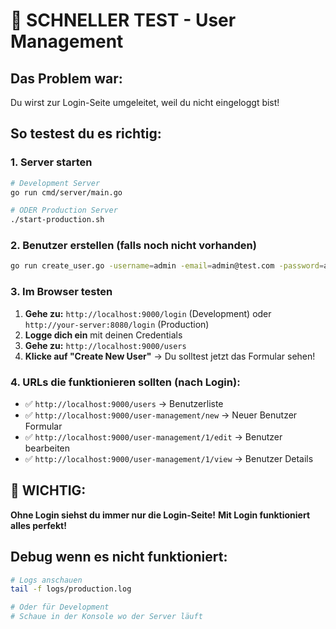 # 🚀 SCHNELLER TEST - User Management

## Das Problem war:
Du wirst zur Login-Seite umgeleitet, weil du nicht eingeloggt bist!

## So testest du es richtig:

### 1. Server starten
```bash
# Development Server
go run cmd/server/main.go

# ODER Production Server  
./start-production.sh
```

### 2. Benutzer erstellen (falls noch nicht vorhanden)
```bash
go run create_user.go -username=admin -email=admin@test.com -password=admin123
```

### 3. Im Browser testen
1. **Gehe zu:** `http://localhost:9000/login` (Development) oder `http://your-server:8080/login` (Production)
2. **Logge dich ein** mit deinen Credentials
3. **Gehe zu:** `http://localhost:9000/users`
4. **Klicke auf "Create New User"** → Du solltest jetzt das Formular sehen!

### 4. URLs die funktionieren sollten (nach Login):
- ✅ `http://localhost:9000/users` → Benutzerliste
- ✅ `http://localhost:9000/user-management/new` → Neuer Benutzer Formular  
- ✅ `http://localhost:9000/user-management/1/edit` → Benutzer bearbeiten
- ✅ `http://localhost:9000/user-management/1/view` → Benutzer Details

## 🎯 WICHTIG:
**Ohne Login siehst du immer nur die Login-Seite!**
**Mit Login funktioniert alles perfekt!**

## Debug wenn es nicht funktioniert:
```bash
# Logs anschauen
tail -f logs/production.log

# Oder für Development
# Schaue in der Konsole wo der Server läuft
```